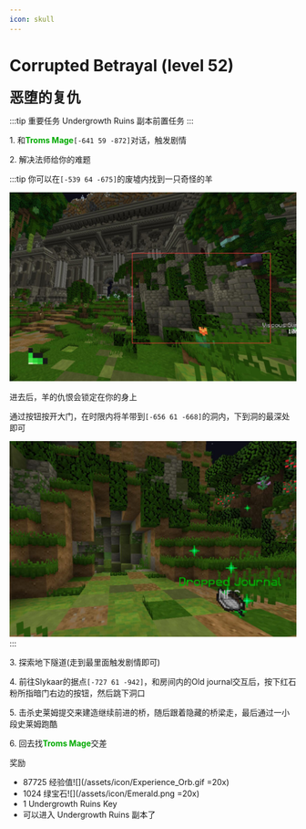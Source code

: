 ```yaml
---
icon: skull
---
```


# Corrupted Betrayal (level 52)
<span style="font-size: 25px;">**恶堕的复仇**</span>

:::tip 重要任务
Undergrowth Ruins 副本前置任务
:::

<span class="stage-index">1.</span> 和<font color=00AA00>**Troms Mage**</font>`[-641 59 -872]`对话，触发剧情

<span class="stage-index">2.</span> 解决法师给你的难题

:::tip
你可以在`[-539 64 -675]`的废墟内找到一只奇怪的羊

![](../../.vuepress/public/assets/img/lvl52-4.jpg)

进去后，羊的仇恨会锁定在你的身上

通过按钮按开大门，在时限内将羊带到`[-656 61 -668]`的洞内，下到洞的最深处即可

![](../../.vuepress/public/assets/img/lvl52-5.jpg)
:::

<span class="stage-index">3.</span> 探索地下隧道(走到最里面触发剧情即可)

<span class="stage-index">4.</span> 前往Slykaar的据点`[-727 61 -942]`，和房间内的Old journal交互后，按下红石粉所指暗门右边的按钮，然后跳下洞口

<span class="stage-index">5.</span> 击杀史莱姆提交来建造继续前进的桥，随后跟着隐藏的桥梁走，最后通过一小段史莱姆跑酷

<span class="stage-index">6.</span> 回去找<font color=00AA00>**Troms Mage**</font>交差

奖励
+ 87725 经验值![](/assets/icon/Experience_Orb.gif =20x)
+ 1024 绿宝石![](/assets/icon/Emerald.png =20x)
+ 1 Undergrowth Ruins Key
+ 可以进入 Undergrowth Ruins 副本了